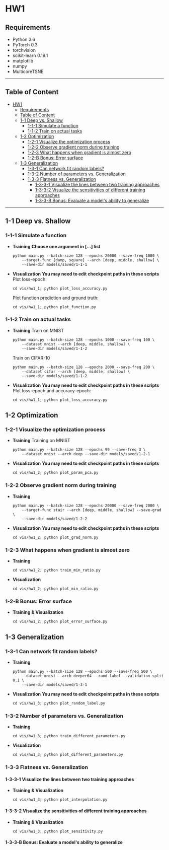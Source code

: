 # HW1

## Requirements
  * Python 3.6
  * PyTorch 0.3
  * torchvision
  * scikit-learn 0.19.1
  * matplotlib
  * numpy
  * MulticoreTSNE
---
## Table of Content

<!-- @import "[TOC]" {cmd="toc" depthFrom=1 depthTo=6 orderedList=false} -->

<!-- code_chunk_output -->

* [HW1](#hw1)
	* [Requirements](#requirements)
	* [Table of Content](#table-of-content)
	* [1-1 Deep vs. Shallow](#1-1-deep-vs-shallow)
		* [1-1-1 Simulate a function](#1-1-1-simulate-a-function)
		* [1-1-2 Train on actual tasks](#1-1-2-train-on-actual-tasks)
	* [1-2 Optimization](#1-2-optimization)
		* [1-2-1 Visualize the optimization process](#1-2-1-visualize-the-optimization-process)
		* [1-2-2 Observe gradient norm during training](#1-2-2-observe-gradient-norm-during-training)
		* [1-2-3 What happens when gradient is almost zero](#1-2-3-what-happens-when-gradient-is-almost-zero)
		* [1-2-B Bonus: Error surface](#1-2-b-bonus-error-surface)
	* [1-3 Generalization](#1-3-generalization)
		* [1-3-1 Can network fit random labels?](#1-3-1-can-network-fit-random-labels)
		* [1-3-2 Number of parameters vs. Generalization](#1-3-2-number-of-parameters-vs-generalization)
		* [1-3-3 Flatness vs. Generalization](#1-3-3-flatness-vs-generalization)
			* [1-3-3-1 Visualize the lines between two training approaches](#1-3-3-1-visualize-the-lines-between-two-training-approaches)
			* [1-3-3-2 Visualize the sensitivities of different training approaches](#1-3-3-2-visualize-the-sensitivities-of-different-training-approaches)
			* [1-3-3-B Bonus: Evaluate a model's ability to generalize](#1-3-3-b-bonus-evaluate-a-models-ability-to-generalize)

<!-- /code_chunk_output -->

---
## 1-1 Deep vs. Shallow

### 1-1-1 Simulate a function
  * **Training**
    **Choose one argument in [...] list**
    ```
    python main.py --batch-size 128 --epochs 20000 --save-freq 1000 \
        --target-func [damp, square] --arch [deep, middle, shallow] \
        --save-dir models/saved/1-1-1
    ```
  * **Visualization**
    **You may need to edit checkpoint paths in these scripts**
    Plot loss-epoch:
    ```
    cd vis/hw1_1; python plot_loss_accuracy.py
    ```
    Plot function prediction and ground truth:
    ```
    cd vis/hw1_1; python plot_function.py
    ```
### 1-1-2 Train on actual tasks
  * **Training**
    Train on MNIST
    ```
    python main.py --batch-size 128 --epochs 1000 --save-freq 100 \
        --dataset mnist --arch [deep, middle, shallow] \
        --save-dir models/saved/1-1-2
    ```
    Train on CIFAR-10
    ```
    python main.py --batch-size 128 --epochs 2000 --save-freq 200 \
        --dataset cifar --arch [deep, middle, shallow] \
        --save-dir models/saved/1-1-2
    ```
  * **Visualization**
    **You may need to edit checkpoint paths in these scripts**
    Plot loss-epoch and accuracy-epoch:
    ```
    cd vis/hw1_1; python plot_loss_accuracy.py
    ```

## 1-2 Optimization

### 1-2-1 Visualize the optimization process
  * **Training**
    Training on MNIST
    ```
    python main.py --batch-size 128 --epochs 99 --save-freq 3 \
        --dataset mnist --arch deep --save-dir models/saved/1-2-1
    ```
  * **Visualization**
    **You may need to edit checkpoint paths in these scripts**
    ```
    cd vis/hw1_2; python plot_param_pca.py
    ```

### 1-2-2 Observe gradient norm during training
  * **Training**
    ```
    python main.py --batch-size 128 --epochs 20000 --save-freq 2000 \
        --target-func stair --arch [deep, middle, shallow] --save-grad \
        --save-dir models/saved/1-2-2
    ```
  * **Visualization**
    **You may need to edit checkpoint paths in these scripts**
    ```
    cd vis/hw1_2; python plot_grad_norm.py
    ```

### 1-2-3 What happens when gradient is almost zero
  * **Training**
    ```
    cd vis/hw1_2; python train_min_ratio.py
    ```
  * **Visualization**
    ```
    cd vis/hw1_2; python plot_min_ratio.py
    ```

### 1-2-B Bonus: Error surface
  * **Training & Visualization**
    ```
    cd vis/hw1_2; python plot_error_surface.py
    ```

## 1-3 Generalization

### 1-3-1 Can network fit random labels?
  * **Training**
    ```
    python main.py --batch-size 128 --epochs 500 --save-freq 500 \
        --dataset mnist --arch deeper64 --rand-label --validation-split 0.1 \
        --save-dir models/saved/1-3-1
    ```
  * **Visualization**
    **You may need to edit checkpoint paths in these scripts**
    ```
    cd vis/hw1_3; python plot_random_label.py
    ```

### 1-3-2 Number of parameters vs. Generalization
  * **Training**
    ```
    cd vis/hw1_3; python train_different_parameters.py
    ```
  * **Visualization**
    ```
    cd vis/hw1_3; python plot_different_parameters.py
    ```

### 1-3-3 Flatness vs. Generalization

#### 1-3-3-1 Visualize the lines between two training approaches
  * **Training & Visualization**
    ```
    cd vis/hw1_3; python plot_interpolation.py
    ```

#### 1-3-3-2 Visualize the sensitivities of different training approaches
  * **Training & Visualization**
    ```
    cd vis/hw1_3; python plot_sensitivity.py
    ```

#### 1-3-3-B Bonus: Evaluate a model's ability to generalize
